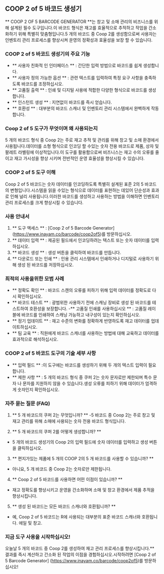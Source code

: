 ## COOP 2 of 5 바코드 생성기

** COOP 2 OF 5 BARCODE GENERATOR **는 창고 및 소매 관리의 비즈니스를 위해 설계된 필수 도구입니다.이 바코드 형식은 재고를 효율적으로 추적하고 작업을 간소화하기 위해 특별히 맞춤형입니다.5 개의 바코드 중 Coop 2를 생성함으로써 사용자는 인벤토리 관리 프로세스를 향상시켜 운영의 정확성과 효율성을 보장 할 수 있습니다.

### COOP 2 of 5 바코드 생성기의 주요 기능

- ** 사용자 친화적 인 인터페이스 ** : 간단한 입력 방법으로 바코드를 쉽게 생성합니다.
- ** 사용자 정의 가능한 옵션 ** : 관련 텍스트를 입력하여 특정 요구 사항을 충족하도록 바코드를 조정하십시오.
- ** 고품질 출력 ** : 인쇄 및 디지털 사용에 적합한 다양한 형식으로 바코드를 생성합니다.
- ** 인스턴트 생성 ** : 지연없이 바코드를 즉시 얻습니다.
- ** 호환성 ** : 대부분의 바코드 스캐너 및 인벤토리 관리 시스템에서 완벽하게 작동합니다.

### Coop 2 of 5 도구가 무엇이며 왜 사용되는지

5 개의 바코드 형식 중 Coop 2는 주로 재고 추적 및 관리를 위해 창고 및 소매 환경에서 사용됩니다.데이터를 소형 형식으로 인코딩 할 수있는 숫자 전용 바코드로 제품, 상자 및 팔레트 라벨링에 이상적입니다.이 도구를 활용함으로써 비즈니스는 재고 수의 오류를 줄이고 재고 가시성을 향상 시키며 전반적인 운영 효율성을 향상시킬 수 있습니다.

### COOP 2 of 5 도구 이해

Coop 2 of 5 바코드는 숫자 데이터를 인코딩하도록 특별히 설계된 표준 2의 5 바코드의 변형입니다.시스템을 읽을 수있는 형식으로 데이터를 표현하는 데있어 단순성과 효과로 인해 널리 사용됩니다.이러한 바코드를 생성하고 사용하는 방법을 이해하면 인벤토리 관리 프로세스를 크게 향상시킬 수 있습니다.

### 사용 안내서

1. ** 도구 액세스 ** : [Coop 2 of 5 Barcode Generator] (https://www.inayam.co/barcode/coop2of5)를 방문하십시오.
2. ** 데이터 입력 ** : 제공된 필드에서 인코딩하려는 텍스트 또는 숫자 데이터를 입력하십시오.
3. ** 바코드 생성 ** : 생성 버튼을 클릭하여 바코드를 만듭니다.
4. ** 다운로드 또는 인쇄 ** : 인용 관리 시스템에서 인쇄하거나 디지털로 사용하기 위해 생성 된 바코드를 저장하십시오.

### 최적의 사용을위한 모범 사례

- ** 정확도 확인 ** : 바코드 스캔의 오류를 피하기 위해 입력 데이터를 정확도로 다시 확인하십시오.
- ** 바코드 테스트 ** : 광범위한 사용하기 전에 스캐닝 장비로 생성 된 바코드를 테스트하여 호환성을 보장합니다.
-** 고품질 인쇄를 사용하십시오 ** : 고품질 레이블에 바코드를 인쇄하여 스캐닝 가능하고 내구성이 있는지 확인하십시오.
- ** 정기 업데이트 ** : 재고 수준의 변화를 정확하게 반영하도록 재고 데이터를 업데이트하십시오.
- ** 팀 교육 ** : 직원에게 바코드 스캐너를 사용하는 방법에 대해 교육하고 데이터를 효과적으로 해석하십시오.

### COOP 2 of 5 바코드 도구의 기술 세부 사항

- ** 입력 필드 ** :이 도구에는 바코드를 생성하기 위해 두 개의 텍스트 입력이 필요합니다.
- ** 제한 사항 ** : 5 개의 바코드 형식 중 쿠퍼 2는 숫자 문자로만 제한되며 특수 문자 나 문자를 지원하지 않을 수 있습니다.생성 오류를 피하기 위해 데이터가 엄격하게 숫자인지 확인하십시오.

### 자주 묻는 질문 (FAQ)

1. ** 5 개 바코드의 쿠퍼 2는 무엇입니까? **
-5 바코드 중 Coop 2는 주로 창고 및 재고 관리를 위해 소매에 사용되는 숫자 전용 바코드 형식입니다.

2. ** 5 개 바코드의 쿠퍼 2를 어떻게 생성합니까? **
- 5 개의 바코드 생성기의 Coop 2의 입력 필드에 숫자 데이터를 입력하고 생성 버튼을 클릭하십시오.

3. ** 편지가있는 제품에 5 개의 COOP 2의 5 개 바코드를 사용할 수 있습니까? **
- 아니요, 5 개 바코드 중 Coop 2는 숫자로만 제한됩니다.

4. ** Coop 2 of 5 바코드를 사용하면 어떤 이점이 있습니까? **
- 재고 정확도를 향상시키고 운영을 간소화하며 소매 및 창고 환경에서 제품 추적을 향상시킵니다.

5. ** 생성 된 바코드는 모든 바코드 스캐너와 호환됩니까? **
- 예, Coop 2 of 5 바코드는 R에 사용되는 대부분의 표준 바코드 스캐너와 호환됩니다. 에일 및 창고.

### 지금 도구 사용을 시작하십시오!

오늘날 5 개의 바코드 중 Coop 2를 생성하여 재고 관리 프로세스를 향상시킵니다.** 결과를 즉시 계산하고 간소화 된 작업의 이점을 경험하십시오.시작하려면 [Coop 2 of 5 Barcode Generator] (https://www.inayam.co/barcode/coop2of5)를 방문하십시오!